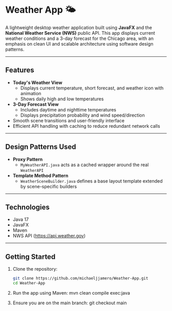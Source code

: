 # Weather App 🌤️

A lightweight desktop weather application built using **JavaFX** and the **National Weather Service (NWS)** public API. This app displays current weather conditions and a 3-day forecast for the Chicago area, with an emphasis on clean UI and scalable architecture using software design patterns.

---

## Features

- **Today's Weather View**
  - Displays current temperature, short forecast, and weather icon with animation
  - Shows daily high and low temperatures
- **3-Day Forecast View**
  - Includes daytime and nighttime temperatures
  - Displays precipitation probability and wind speed/direction
- Smooth scene transitions and user-friendly interface
- Efficient API handling with caching to reduce redundant network calls

---

## Design Patterns Used

- **Proxy Pattern**
  - `MyWeatherAPI.java` acts as a cached wrapper around the real `WeatherAPI`
- **Template Method Pattern**
  - `WeatherSceneBuilder.java` defines a base layout template extended by scene-specific builders

---

## Technologies

- Java 17
- JavaFX
- Maven
- NWS API (https://api.weather.gov)

---

## Getting Started

1. Clone the repository:
   ```bash
   git clone https://github.com/michaeljjamero/Weather-App.git
   cd Weather-App

2. Run the app using Maven:
   mvn clean compile exec:java

3. Ensure you are on the main branch:
   git checkout main
